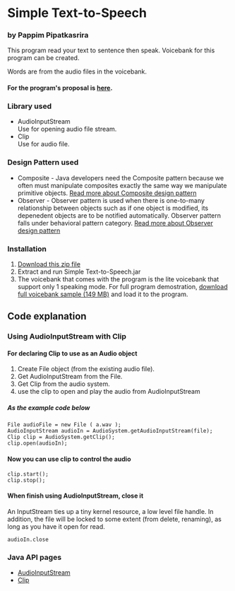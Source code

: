 # Simple Text-to-Speech

### by Pappim Pipatkasrira

This program read your text to sentence then speak.
Voicebank for this program can be created.

Words are from the audio files in the voicebank.

#### For the program's proposal is [here](https://stackoverflow.com/questions/23573020/clip-not-playing-sound-a-second-time).

### Library used
- AudioInputStream  
  Use for opening audio file stream.
- Clip  
  Use for audio file.
  
### Design Pattern used
- Composite - Java developers need the Composite pattern because we often must manipulate composites exactly the same way we manipulate primitive objects. [Read more about Composite design pattern](http://www.javaworld.com/article/2074564/learn-java/a-look-at-the-composite-design-pattern.html)
- Observer - Observer pattern is used when there is one-to-many relationship between objects such as if one object is modified, its depenedent objects are to be notified automatically. Observer pattern falls under behavioral pattern category. [Read more about Observer design pattern](https://www.tutorialspoint.com/design_pattern/observer_pattern.htm)

### Installation
1. [Download this zip file](https://github.com/printto/Simple-Text-to-Speech/blob/master/runnable%20program.zip)
2. Extract and run Simple Text-to-Speech.jar
3. The voicebank that comes with the program is the lite voicebank that support only 1 speaking mode.  For full program demostration, [download full voicebank sample (149 MB)](https://drive.google.com/open?id=0B-zXMFcTjHNXcEJEUjlXbXRwckk) and load it to the program.

## Code explanation
### Using AudioInputStream with Clip
#### For declaring Clip to use as an Audio object
1. Create File object (from the existing audio file).
2. Get AudioInputStream from the File.
3. Get Clip from the audio system.
4. use the clip to open and play the audio from AudioInputStream
##### As the example code below
```
File audioFile = new File ( a.wav );
AudioInputStream audioIn = AudioSystem.getAudioInputStream(file);
Clip clip = AudioSystem.getClip();
clip.open(audioIn);
```
#### Now you can use clip to control the audio
```
clip.start();
clip.stop();
```
#### When finish using AudioInputStream, close it
An InputStream ties up a tiny kernel resource, a low level file handle. In addition, the file will be locked to some extent (from delete, renaming), as long as you have it open for read.
```
audioIn.close
```

### Java API pages
- [AudioInputStream](https://docs.oracle.com/javase/7/docs/api/javax/sound/sampled/AudioInputStream.html)
- [Clip](https://docs.oracle.com/javase/7/docs/api/javax/sound/sampled/Clip.html)
